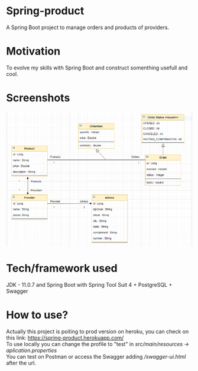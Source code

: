 # Spring-product
A Spring Boot project to manage orders and products of providers.

# Motivation
To evolve my skills with Spring Boot and construct somenthing usefull and cool.

# Screenshots
![diagrama_spring](diagrama_spring.png)

# Tech/framework used
JDK - 11.0.7 and Spring Boot with Spring Tool Suit 4 + PostgreSQL + Swagger

# How to use?
Actually this project is poiting to prod version on heroku, you can check on this link: https://spring-product.herokuapp.com/ </br>
To use locally you can change the profile to "test" in *src/main/resources -> aplication.properties* </br>
You can test on Postman or access the Swagger adding */swagger-ui.html* after the url.
